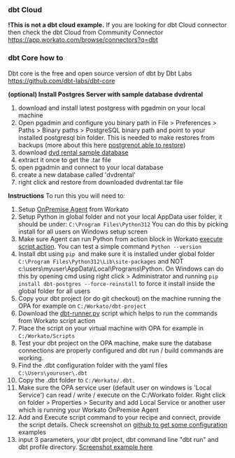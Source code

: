 ### dbt Cloud
**!This is not a dbt cloud example.** If you are looking for dbt Cloud connector then check the dbt Cloud from Community Connector https://app.workato.com/browse/connectors?q=dbt

### dbt Core how to
Dbt core is the free and open source version of dbt by Dbt Labs https://github.com/dbt-labs/dbt-core

**(optional) Install Postgres Server with sample database dvdrental**
1. download and install latest postgress with pgadmin on your local machine
2. Open pgadmin and configure you binary path in File > Preferences > Paths > Binary paths > PostgreSQL binary path and point to your installed postgresql bin folder. This is needed to make restores from backups (more about this here [postgrenot able to restore](https://stackoverflow.com/questions/77580180/newbie-to-postgresql-and-i-am-not-able-to-load-restore-sample-database-dvdrenta))
3. download [dvd rental sample database](https://www.postgresqltutorial.com/postgresql-getting-started/postgresql-sample-database/)
4. extract it once to get the .tar file
5. open pgadmin and connect to your local database 
6. create a new database called 'dvdrental'
7. right click and restore from downloaded dvdrental.tar file 

**Instructions**
To run this you will need to:
1. Setup [OnPremise Agent](https://docs.workato.com/on-prem.html) from Workato 
2. Setup Python in global folder and not your local AppData user folder, it should be under:
`C:\Program Files\Python312`
You can do this by picking install for all users on Windows setup screen
3. Make sure Agent can run Python from action block in Workato [execute script action](https://docs.workato.com/connectors/on-prem-command-line-scripts.html#execute-command-line-script-action). You can test a simple command
`Python --version`
3. Install dbt using `pip `and make sure it is installed under global folder `C:\Program Files\Python312\Lib\site-packages` and NOT c:\users\myuser\AppData\Local\Programs\Python. On Windows can do this by opening cmd using right click &gt; Administrator and running 
`pip install dbt-postgres --force-reinstall` to force it install inside the global folder for all  users
4. Copy your dbt project (or do git checkout) on the machine running the OPA for example on 
`C:/Workato/dbt-project`
5. Download the [dbt-runner.py](https://github.com/maxknu/dbt-core-workato) script which helps to run the commands from Workato script action
6. Place the script on your virtual machine with OPA for example in
`C:/Workato/Scripts`
7. Test your dbt project on the OPA machine, make sure the database connections are properly configured and dbt run / build commands are working. 
8. Find the .dbt configuration folder with the yaml files 
`C:\Users\youruser\.dbt`
9. Copy the .dbt folder to 
`C:/Workato/.dbt. `
10. Make sure the OPA service user (default user on windows is 'Local Service') can read / write / execute on the  C:/Workato folder. Right click on folder  &gt; Properties &gt; Security and add Local Service or another user which is running your Workato OnPremise Agent 
11. Add and Execute script command to your recipe and connect, provide the script details. Check screenshot on [github to get some configuration](https://github.com/maxknu/dbt-core-workato/blob/main/workato-recipe-connector_config.png) examples 
12. input 3 parameters, your dbt project, dbt command line "dbt run" and dbt profile directory. [Screenshot example here](https://github.com/maxknu/dbt-core-workato/blob/main/workato-recipe-example_action_config.png) 
